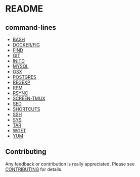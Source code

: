 README
======

command-lines
-------------

* [BASH](BASH.md)
* [DOCKER/FIG](DOCKER-FIG.md)
* [FIND](FIND.md)
* [GIT](GIT.md)
* [INITD](INITD.md)
* [MYSQL](MYSQL.md)
* [OSX](OSX.md)
* [POSTGRES](POSTGRES.md)
* [REGEXP](REGEXP.md)
* [RPM](RPM.md)
* [RSYNC](RSYNC.md)
* [SCREEN-TMUX](SCREEN-TMUX.md)
* [SED](SED.md)
* [SHORTCUTS](SHORTCUTS.md)
* [SSH](SSH.md)
* [SYS](SYS.md)
* [TAR](TAR.md)
* [WGET](WGET.md)
* [YUM](YUM.md)

Contributing
------------

Any feedback or contribution is really appreciated. Please see [CONTRIBUTING](CONTRIBUTING.md) for details.
